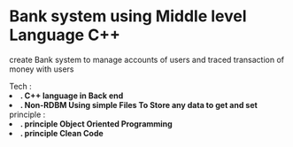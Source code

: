 # Bank system using Middle level Language C++

<p>create Bank system to manage accounts of users and traced transaction of money with users </p>
<div>Tech :</div>
<li> <b>. C++ language in Back end</b></li>
<li> <b>. Non-RDBM Using simple Files To Store any data to get and set </b></li>
<div> </div>
<div> </div>
<div>principle :</div>
<li> <b>. principle Object Oriented Programming </b></li>
<li> <b>. principle Clean Code </b></li>
<div style = "height = 10px;width = 100%; background-color = white;> </div>
<div> </div>





